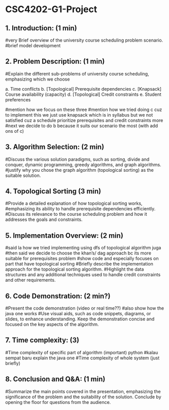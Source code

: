 # CSC4202-G1-Project


## 1. Introduction: (1 min)
#very Brief overview of the university course scheduling problem scenario.
#brief model development


## 2. Problem Description:  (1 min)
#Explain the different sub-problems of university course scheduling, emphasizing which we choose

a. Time conflicts
b.  [Topological] Prerequisite dependencies
c.  [Knapsack] Course availability (capacity)
d. [Topological] Credit constraints 
e. Student preferences

#mention how we focus on these three 
#mention how we tried doing c cuz to implement this we just use knapsack which is in syllabus but we not satisfied cuz a schedule prioritize prerequisites and credit constraints more
#next we decide to do b because it suits our scenario the most (with add ons of c)


## 3. Algorithm Selection: (2 min)
#Discuss the various solution paradigms, such as sorting, divide and conquer, dynamic programming, greedy algorithms, and graph algorithms. 
#justify why you chose the graph algorithm (topological sorting) as the suitable solution.

## 4. Topological Sorting (3 min)
#Provide a detailed explanation of how topological sorting works,
#emphasizing its ability to handle prerequisite dependencies efficiently. 
#Discuss its relevance to the course scheduling problem and how it addresses the goals and constraints.

## 5. Implementation Overview: (2 min)
#said la how we tried implementing using dfs of topological algorithm juga
#then said we decide to choose the khan’s/ dag approach bc its more suitable for prerequisites problem
#show code and especially focuses on part that have topological sorting
#Briefly describe the implementation approach for the topological sorting algorithm.
#Highlight the data structures and any additional techniques used to handle credit constraints and other requirements.

## 6. Code Demonstration: (2 min?)
#Present the code demonstration (video or real time??)
#also show how the java one works 
#Use visual aids, such as code snippets, diagrams, or slides, to enhance understanding. Keep the demonstration concise and focused on the key aspects of the algorithm.

## 7. Time complexity: (3)
#Time complexity of specific part of algorithm (important) python
#kalau sempat baru explain the java one
#Time complexity of whole system (just briefly)

## 8. Conclusion and Q&A: (1 min)
#Summarize the main points covered in the presentation, emphasizing the significance of the problem and the suitability of the solution. Conclude by opening the floor for questions from the audience.

